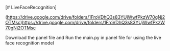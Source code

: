 [# LiveFaceRecognition]

(https://drive.google.com/drive/folders/1FroVDhQ3s83YUjWwfPkzW70gNj2OTMsc)https://drive.google.com/drive/folders/1FroVDhQ3s83YUjWwfPkzW70gNj2OTMsc

Download the panel file and
Run the main.py in panel file for using the live face recognition model



